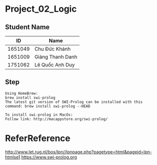 # Project_02_Logic


## Student Name

| ID  | Name |
| ------------- | ------------- |
| 1651049  | Chu Đức Khánh  |
| 1651009   | Giảng Thanh Danh |
| 1751062   | Lê Quốc Anh Duy|

## Step
```
Using HomeBrew:
brew install swi-prolog
The latest git version of SWI-Prolog can be installed with this command: brew install swi-prolog --HEAD

```
```
To install swi-prolog in MacOs:
Follow link: http://macappstore.org/swi-prolog/
```

# ReferReference 
http://www.let.rug.nl/bos/lpn//lpnpage.php?pagetype=html&pageid=lpn-htmlse1
https://www.swi-prolog.org